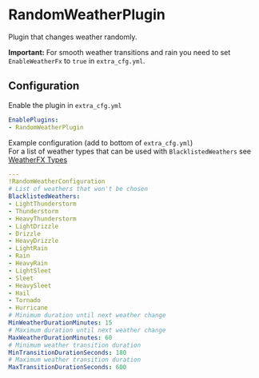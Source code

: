 # RandomWeatherPlugin
Plugin that changes weather randomly.

**Important:** For smooth weather transitions and rain you need to set `EnableWeatherFx` to `true` in `extra_cfg.yml`.
## Configuration
Enable the plugin in `extra_cfg.yml`
```yaml
EnablePlugins:
- RandomWeatherPlugin
```

Example configuration (add to bottom of `extra_cfg.yml`)  
For a list of weather types that can be used with `BlacklistedWeathers` see [WeatherFX Types](https://github.com/compujuckel/AssettoServer/wiki/WeatherFX-Types)
```yaml
---
!RandomWeatherConfiguration
# List of weathers that won't be chosen
BlacklistedWeathers:
- LightThunderstorm
- Thunderstorm
- HeavyThunderstorm
- LightDrizzle
- Drizzle
- HeavyDrizzle
- LightRain
- Rain
- HeavyRain
- LightSleet
- Sleet
- HeavySleet
- Hail
- Tornado
- Hurricane
# Minimum duration until next weather change
MinWeatherDurationMinutes: 15
# Maximum duration until next weather change
MaxWeatherDurationMinutes: 60
# Minimum weather transition duration
MinTransitionDurationSeconds: 180
# Maximum weather transition duration
MaxTransitionDurationSeconds: 600
```

